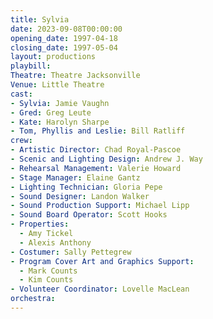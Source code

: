 ```yaml
---
title: Sylvia
date: 2023-09-08T00:00:00
opening_date: 1997-04-18
closing_date: 1997-05-04
layout: productions
playbill:
Theatre: Theatre Jacksonville
Venue: Little Theatre
cast:
- Sylvia: Jamie Vaughn
- Gred: Greg Leute
- Kate: Harolyn Sharpe
- Tom, Phyllis and Leslie: Bill Ratliff
crew:
- Artistic Director: Chad Royal-Pascoe
- Scenic and Lighting Design: Andrew J. Way
- Rehearsal Management: Valerie Howard
- Stage Manager: Elaine Gantz
- Lighting Technician: Gloria Pepe
- Sound Designer: Landon Walker
- Sound Production Support: Michael Lipp
- Sound Board Operator: Scott Hooks
- Properties:
  - Amy Tickel
  - Alexis Anthony
- Costumer: Sally Pettegrew
- Program Cover Art and Graphics Support:
  - Mark Counts
  - Kim Counts
- Volunteer Coordinator: Lovelle MacLean
orchestra:
---
```

